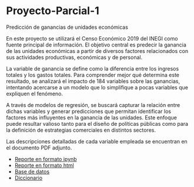 # Proyecto-Parcial-1
Predicción de ganancias de unidades económicas

En este proyecto se utilizará el Censo Económico 2019 del INEGI como fuente principal de información. El objetivo central es predecir la ganancia de las unidades económicas a partir de diversos factores relacionados con sus actividades productivas, económicas y de personal.

La variable de ganancia se define como la diferencia entre los ingresos totales y los gastos totales. Para comprender mejor qué determina este resultado, se analizará el impacto de 184 variables sobre las ganancias, intentando acercarse a un modelo que lo simplifique a pocas variables que expliquen el fenómeno.

A través de modelos de regresión, se buscará capturar la relación entre dichas variables y generar predicciones que permitan identificar los factores más influyentes en la ganancia de las unidades. Este enfoque puede resultar valioso tanto para el diseño de políticas públicas como para la definición de estrategias comerciales en distintos sectores.

Las descripciones detalladas de cada variable empleada se encuentran en el documento PDF adjunto.

- [Reporte en formato ipynb](./PP1.ipynb)
- [Reporte en formato html](./PP1.html)
- [Base de datos](./EncuestaNacional2019.csv)
- [Diccionario](./Diccionario.pdf)

